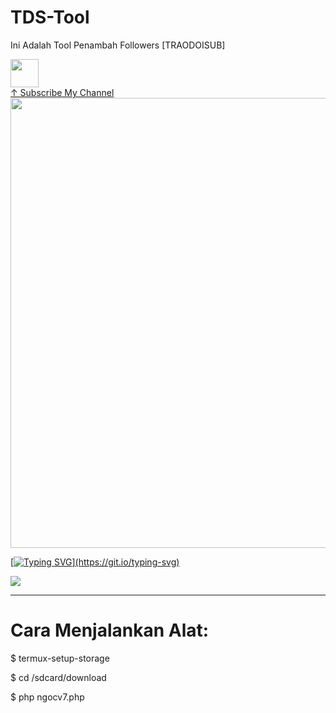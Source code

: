 # TDS-Tool

Ini Adalah Tool Penambah Followers [TRAODOISUB]

<a href="https://youtube.com/channel/UCEWzQWxEdrxawnmQtZ3mEZQ"><img src="https://telegra.ph/file/be529c4fef00a0c972c27.jpg" style="border-radius:5;" width="45px" alt=""><br></h1> ↑ Subscribe My Channel
<img src="https://telegra.ph/file/f8085608fcee7c9e5c368.jpg" style="border-radius:5;" width="720px" alt=""><br></h1>



[![Typing SVG](https://readme-typing-svg.herokuapp.com?color=%FFC0CB&lines=Harus+Menggunakan+Akun+Tumbal+!!!)](https://git.io/typing-svg)


[<img src="https://custom-icon-badges.herokuapp.com/badge/-Subscribe-red?style=for-the-badge&logo=video&logoColor=white"/>](https://youtube.com/channel/UCEWzQWxEdrxawnmQtZ3mEZQ?sub_confirmation=1)

----------------------
# Cara Menjalankan Alat:
$ termux-setup-storage

$ cd /sdcard/download

$ php ngocv7.php

